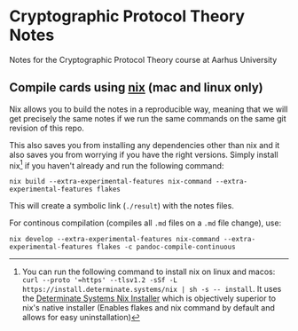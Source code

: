 # Cryptographic Protocol Theory Notes
Notes for the Cryptographic Protocol Theory course at Aarhus University

## Compile cards using [nix](https://nixos.org/) (mac and linux only)

Nix allows you to build the notes in a reproducible way, meaning that we
will get precisely the same notes if we run the same commands on the same
git revision of this repo.

This also saves you from installing any dependencies other than nix and it
also saves you from worrying if you have the right versions. Simply install
nix[^1] if you haven't already and run the following command:

```shell
nix build --extra-experimental-features nix-command --extra-experimental-features flakes
```

This will create a symbolic link (`./result`) with the notes files.

For continous compilation (compiles all `.md` files on a `.md` file change),
use:

```shell
nix develop --extra-experimental-features nix-command --extra-experimental-features flakes -c pandoc-compile-continuous
```

[^1]: You can run the following command to install nix
      on linux and macos: `curl --proto '=https' --tlsv1.2
      -sSf -L https://install.determinate.systems/nix |
      sh -s -- install`. It uses the [Determinate Systems Nix
      Installer](https://github.com/DeterminateSystems/nix-installer) which
      is objectively superior to nix's native installer (Enables flakes and
      nix command by default and allows for easy uninstallation)
